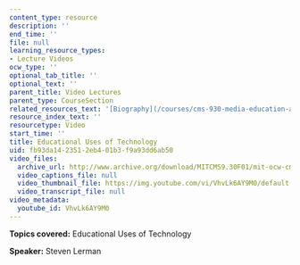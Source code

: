 ```yaml
---
content_type: resource
description: ''
end_time: ''
file: null
learning_resource_types:
- Lecture Videos
ocw_type: ''
optional_tab_title: ''
optional_text: ''
parent_title: Video Lectures
parent_type: CourseSection
related_resources_text: '[Biography](/courses/cms-930-media-education-and-the-marketplace-fall-2001/video_galleries/video-lectures/biography#sl)'
resource_index_text: ''
resourcetype: Video
start_time: ''
title: Educational Uses of Technology
uid: fb93da14-2351-2eb4-01b3-f9a93dd6ab50
video_files:
  archive_url: http://www.archive.org/download/MITCMS9.30F01/mit-ocw-cms930-lerman-03jul2003-220k.mp4
  video_captions_file: null
  video_thumbnail_file: https://img.youtube.com/vi/VhvLk6AY9M0/default.jpg
  video_transcript_file: null
video_metadata:
  youtube_id: VhvLk6AY9M0
---
```


**Topics covered:** Educational Uses of Technology

**Speaker:** Steven Lerman



